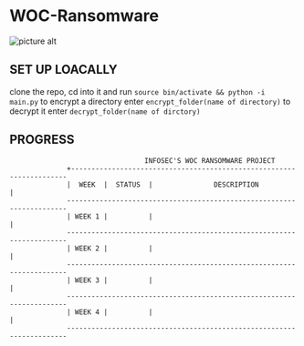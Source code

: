# WOC-Ransomware
![picture alt](https://woc.cyberlabs.club/img/art-woc.jpg)

## SET UP LOACALLY ##
clone the repo, cd into it and run ```source bin/activate && python -i main.py```
to encrypt a directory enter ```encrypt_folder(name of directory)```
to decrypt it enter ```decrypt_folder(name of dirctory)```

## PROGRESS ##
              
                                     INFOSEC'S WOC RANSOMWARE PROJECT
                  +---------------------------------------------------------------------
                  |  WEEK  |  STATUS  |               DESCRIPTION                      |
                  ----------------------------------------------------------------------
                  | WEEK 1 |          |                                                |
                  ----------------------------------------------------------------------
                  | WEEK 2 |          |                                                |
                  ----------------------------------------------------------------------
                  | WEEK 3 |          |                                                |
                  ----------------------------------------------------------------------
                  | WEEK 4 |          |                                                |
                  ----------------------------------------------------------------------
  
